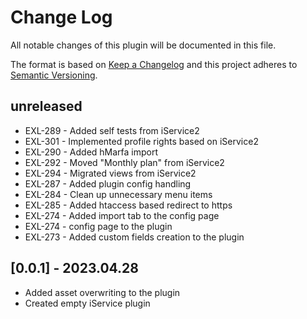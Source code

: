 # Change Log

All notable changes of this plugin will be documented in this file.

The format is based on [Keep a Changelog](http://keepachangelog.com/)
and this project adheres to [Semantic Versioning](http://semver.org/).

## unreleased

- EXL-289 - Added self tests from iService2
- EXL-301 - Implemented profile rights based on iService2
- EXL-290 - Added hMarfa import
- EXL-292 - Moved "Monthly plan" from iService2
- EXL-294 - Migrated views from iService2
- EXL-287 - Added plugin config handling
- EXL-284 - Clean up unnecessary menu items
- EXL-285 - Added htaccess based redirect to https 
- EXL-274 - Added import tab to the config page
- EXL-274 - config page to the plugin
- EXL-273 - Added custom fields creation to the plugin

## [0.0.1] - 2023.04.28

- Added asset overwriting to the plugin
- Created empty iService plugin
